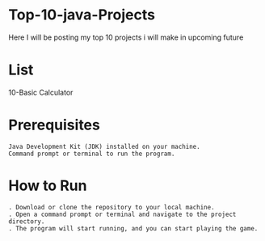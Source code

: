# Top-10-java-Projects
Here I will be posting my top 10 projects i will make in upcoming future
# List
10-Basic Calculator

# Prerequisites

    Java Development Kit (JDK) installed on your machine.
    Command prompt or terminal to run the program.
    
   # How to Run
    . Download or clone the repository to your local machine.
    . Open a command prompt or terminal and navigate to the project directory.
    . The program will start running, and you can start playing the game.
